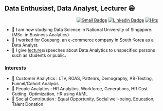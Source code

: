 ## Data Enthusiast, Data Analyst, Lecturer 😄

<div align=right>

[![Gmail Badge](https://img.shields.io/badge/Gmail-d14836?style=flat-square&logo=Gmail&logoColor=white&link=mailto:aitwillz@gmail.com)](mailto:aitwillz@gmail.com)
[![Linkedin Badge](https://img.shields.io/badge/-LinkedIn-blue?style=flat-square&logo=Linkedin&logoColor=white&link=https://www.linkedin.com/in/da-devangelist/)](https://www.linkedin.com/in/da-devangelist/)
[![Hits](https://hits.seeyoufarm.com/api/count/incr/badge.svg?url=https%3A%2F%2Fgithub.com%2Fhwaneest&count_bg=%2379C83D&title_bg=%23555555&icon=&icon_color=%23E7E7E7&title=hits&edge_flat=false)](https://hits.seeyoufarm.com)

</div> 

 - 🌱 I am now studying Data Science in National University of Singapore. (MSc. in Business Analytics)
 - 🌱 I worked for <a href="https://www.aboutcoupang.com/en/" target="_blank">Coupang</a>, an e-commerce company in South Korea as a Data Analyst.  
 - 🌱 I give <a href="https://github.com/hwaneest/Lectures/blob/master/README.md" target="_blank">lecture</a>s/speeches about Data Analytics to unspecified persons such as students or public.  

### Interests 
 - 👋 Customer Analytics : LTV, ROAS, Pattenrs, Demography, AB-Testing, Funnel/Cohort Analysis
 - 👋 People Analytics : HR Analytics, Workforce, Generations, HR Cost Cutting, Optimization, HR using AI/ML
 - 👋 Social Contribution : Equal Opportunity, Social well-being, Education, Talent Donation
 
<!--

<h3> Github Statistics </h3>

![Hwan's github stats](https://github-readme-stats.vercel.app/api?username=hwaneest&count_private=true&theme=radical)

<div align=center>

</div>

-->

<!--
**hwaneest/hwaneest** is a ✨ _special_ ✨ repository because its `README.md` (this file) appears on your GitHub profile.

Here are some ideas to get you started:

- 🔭 I’m currently working on ...
- 🌱 I’m currently learning ...
- 👯 I’m looking to collaborate on ...
- 🤔 I’m looking for help with ...
- 💬 Ask me about ...
- 📫 How to reach me: ...
- 😄 Pronouns: ...
- ⚡ Fun fact: ...
- 👋
-->
